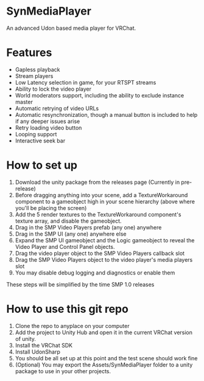 # SynMediaPlayer
An advanced Udon based media player for VRChat.

# Features
- Gapless playback
- Stream players
- Low Latency selection in game, for your RTSPT streams
- Ability to lock the video player
- World moderators support, including the ability to exclude instance master
- Automatic retrying of video URLs
- Automatic resynchronization, though a manual button is included to help if any deeper issues arise
- Retry loading video button
- Looping support
- Interactive seek bar

# How to set up
1. Download the unity package from the releases page (Currently in pre-release)
2. Before dragging anything into your scene, add a TextureWorkaround component to a gameobject high in your scene hierarchy (above where you'll be placing the screen)
3. Add the 5 render textures to the TextureWorkaround component's texture array, and disable the gameobject.
4. Drag in the SMP Video Players prefab (any one) anywhere
5. Drag in the SMP UI (any one) anywhere else
6. Expand the SMP UI gameobject and the Logic gameobject to reveal the Video Player and Control Panel objects.
7. Drag the video player object to the SMP Video Players callback slot
8. Drag the SMP Video Players object to the video player's media players slot
9. You may disable debug logging and diagnostics or enable them

These steps will be simplified by the time SMP 1.0 releases

# How to use this git repo
1. Clone the repo to anyplace on your computer
2. Add the project to Unity Hub and open it in the current VRChat version of unity.
3. Install the VRChat SDK
4. Install UdonSharp
5. You should be all set up at this point and the test scene should work fine
6. (Optional) You may export the Assets/SynMediaPlayer folder to a unity package to use in your other projects.
